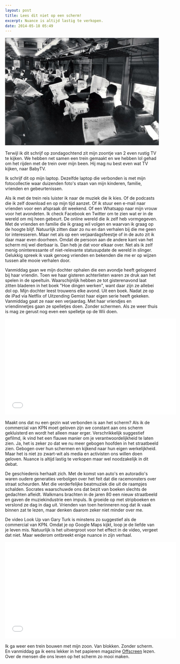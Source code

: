 ```yaml
---
layout: post
title: Lees dit niet op een scherm!
excerpt: Nuance is altijd lastig te verkopen.
date: 2014-05-18 05:49
---
```


![](/images/resource.jpg)

Terwijl ik dit schrijf op zondagochtend zit mijn zoontje van 2 even rustig TV te kijken. We hebben net samen een trein gemaakt en we hebben lol gehad om het rijden met de trein over mijn been. Hij mag nu best even wat TV kijken, naar BabyTV. 

Ik schrijf dit op mijn laptop. Dezelfde laptop die verbonden is met mijn fotocollectie waar duizenden foto's staan van mijn kinderen, familie, vrienden en gebeurtenissen. 

Als ik met de trein reis luister ik naar de muziek die ik kies. Of de podcasts die ik zelf download en op mijn tijd aanzet. Of ik stuur een e-mail naar vrienden voor een afspraak dit weekend. Of een Whatsapp naar mijn vrouw voor het avondeten. Ik check Facebook en Twitter om te zien wat er in de wereld om mij heen gebeurt. De online wereld die ik zelf heb vormgegeven. Met de vrienden en familie die ik graag wil volgen en waarvan ik graag op de hoogte blijf. Natuurlijk zitten daar zo nu en dan verhalen bij die me geen lor interesseren. Maar net als op een verjaardagsfeestje of in de auto zit ik daar maar even doorheen. Omdat de persoon aan de andere kant van het scherm mij wel dierbaar is. Dan heb je dat voor elkaar over. Net als ik zelf menig oninteressante of niet-relevante statusupdate de wereld in slinger. Gelukkig spreek ik vaak genoeg vrienden en bekenden die me er op wijzen tussen alle mooie verhalen door. 

Vanmiddag gaan we mijn dochter ophalen die een avondje heeft gelogeerd bij haar vriendin. Toen we haar gisteren achterlieten waren ze druk aan het spelen in de speeltuin. Waarschijnlijk hebben ze tot gisterenavond laat zitten bladeren in het boek "Hoe dingen werken", want daar zijn ze allebei dol op. Mijn dochter leest trouwens elke avond. Uit een boek. Nadat ze op de iPad via Netflix of Uitzending Gemist haar eigen serie heeft gekeken. 
Vanmiddag gaat ze naar een verjaardag. Met haar vriendjes en vriendinnetjes gaan ze spelletjes doen. Zonder schermen. Als ze weer thuis is mag ze gerust nog even een spelletje op de Wii doen. 

<iframe width="560" height="315" src="//www.youtube.com/embed/8zqVKKMlMrY" frameborder="0" allowfullscreen></iframe>

Maakt ons dat nu een gezin wat verbonden is aan het scherm? Als ik de commercial van KPN moet geloven zijn we constant aan ons scherm gekluisterd en wordt het alleen maar erger. Verschrikkelijk suggestief gefilmd, ik vind het een flauwe manier om je verantwoordelijkheid te laten zien. Ja, het is zeker zo dat we nu meer gebogen hoofden in het straatbeeld zien. Gebogen over hun schermen en kijkend naar hun eigen werkelijkheid. Maar het is niet zo zwart-wit als media en activisten ons willen doen geloven. Nuance is altijd lastig te verkopen maar wel noodzakelijk in dit debat. 

De geschiedenis herhaalt zich. Met de komst van auto's en autoradio's waren oudere generaties verbolgen over het feit dat die racemonsters over straat scheurden. Met die verderfelijke beatmuziek die uit de raampjes schalden. Socrates waarschuwde ons dat bezit van boeken slechts de gedachten afleidt. Walkmans brachten in de jaren 80 een nieuw straatbeeld en gaven de muziekindustrie een impuls. 
Ik groeide op met stripboeken en verslond ze dag in dag uit. Vrienden van toen herinneren nog dat ik vaak binnen zat te lezen, maar denken daarom zeker niet minder over me. 

De video Look Up van Gary Turk is minstens zo suggestief als de commercial van KPN. Omdat je op Google Maps kijkt, loop je de liefde van je leven mis. Natuurlijk is het uitvergroot voor het effect in de video, vergeet dat niet. Maar wederom ontbreekt enige nuance in zijn verhaal. 

<iframe width="560" height="315" src="//www.youtube.com/embed/Z7dLU6fk9QY" frameborder="0" allowfullscreen></iframe>

Ik ga weer een trein bouwen met mijn zoon. Van blokken. Zonder scherm. En vanmiddag ga ik eens lekker in het papieren magazine [Offscreen](http://www.offscreenmag.com/) lezen. Over de mensen die ons leven op het scherm zo mooi maken. 
